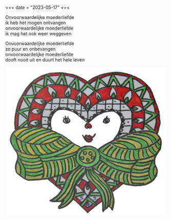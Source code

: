 +++
date = "2023-05-17"
+++

Onvoorwaardelijke moederliefde \
ik heb het mogen ontvangen \
onvoorwaardelijke moederliefde \
ik mag het ook weer weggeven

Onvoorwaardelijke moederliefde \
zo puur en onbevangen \
onvoorwaardelijke moederliefde \
dooft nooit uit en duurt het hele leven

![strik](strik.png)
